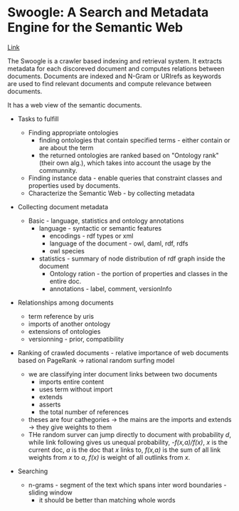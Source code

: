 # Swoogle: A Search and Metadata Engine for the Semantic Web

[Link](https://dl.acm.org/doi/10.1145/1031171.1031289)

The Swoogle is a crawler based indexing and retrieval system. It extracts metadata for each discoreved document and computes relations between documents. 
Documents are indexed and N-Gram or URIrefs as keywords are used to find relevant documents and compute relevance between documents. 

It has a web view of the semantic documents.

- Tasks to fulfill
  - Finding appropriate ontologies
    - finding ontologies that contain specified terms - either contain or are about the term
    - the returned ontologies are ranked based on "Ontology rank" (their own alg.), which takes into account the usage by the communnity.
  - Finding instance data - enable queries that constraint classes and properties used by documents.
  - Characterize the Semantic Web - by collecting metadata

- Collecting document metadata
  - Basic - language,  statistics and ontology annotations
    - language - syntactic or semantic features
      - encodings - rdf types or xml
      - language of the document - owl, daml, rdf, rdfs
      - owl species
    - statistics - summary of node distribution of rdf graph inside the document
      - Ontology ration - the portion of properties and classes in the entire doc.
      - annotations - label, comment, versionInfo
- Relationships among documents
  - term reference by uris
  - imports of another ontology
  - extensions of ontologies
  - versionning - prior, compatibility
- Ranking of crawled documents - relative importance of web documents based on PageRank -> rational random surfing model
  - we are classifying inter document links between two documents
    - imports entire content
    - uses term without import
    - extends
    - asserts
    - the total number of references
  - theses are four cathegories  -> the mains are the imports and extends -> they give weights to them
  - THe random surver can jump directly to document with probability *d*, while link following gives us unequal probability, *-f(x,a)/f(x)*, *x* is the current doc, *a* is the doc that *x* links to, *f(x,a)* is the sum of all link weights from *x* to *a*, *f(x)* is weight of all outlinks from *x*.

- Searching
  - n-grams - segment of the text which spans inter word boundaries - sliding window
    - it should be better than matching whole words